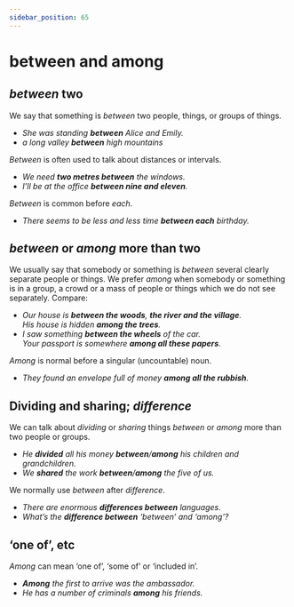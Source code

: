 ```yaml
---
sidebar_position: 65
---
```


# between and among

## *between* two

We say that something is *between* two people, things, or groups of things.

- *She was standing **between** Alice and Emily.*
- *a long valley **between** high mountains*

*Between* is often used to talk about distances or intervals.

- *We need **two metres between** the windows.*
- *I’ll be at the office **between nine and eleven**.*

*Between* is common before *each*.

- *There seems to be less and less time **between each** birthday.*

## *between* or *among* more than two

We usually say that somebody or something is *between* several clearly separate people or things. We prefer *among* when somebody or something is in a group, a crowd or a mass of people or things which we do not see separately. Compare:

- *Our house is **between the woods**, **the river and the village**.*  
  *His house is hidden **among the trees**.*
- *I saw something **between the wheels** of the car.*  
  *Your passport is somewhere **among all these papers**.*

*Among* is normal before a singular (uncountable) noun.

- *They found an envelope full of money **among all the rubbish**.*

## Dividing and sharing; *difference*

We can talk about *dividing* or *sharing* things *between* or *among* more than two people or groups.

- *He **divided** all his money **between**/**among** his children and grandchildren.*
- *We **shared** the work **between**/**among** the five of us.*

We normally use *between* after *difference*.

- *There are enormous **differences between** languages.*
- *What’s the **difference between** ‘between’ and ‘among’?*

## ‘one of’, etc

*Among* can mean ‘one of’, ‘some of’ or ‘included in’.

- ***Among** the first to arrive was the ambassador.*
- *He has a number of criminals **among** his friends.*
